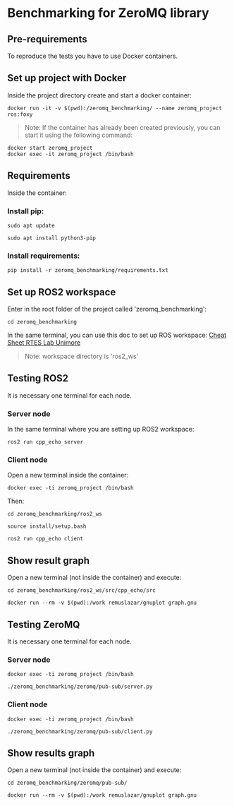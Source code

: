 Benchmarking for ZeroMQ library
=========

## Pre-requirements
To reproduce the tests you have to use Docker containers. 

## Set up project with Docker

Inside the project directory create and start a docker container:

```
docker run -it -v $(pwd):/zeromq_benchmarking/ --name zeromq_project ros:foxy
```

> Note: If the container has already been created previously, you can start it using the following command: 
```
docker start zeromq_project
docker exec -it zeromq_project /bin/bash
```

## Requirements
Inside the container:

### Install pip:
```
sudo apt update
```
```
sudo apt install python3-pip
```

### Install requirements:

```
pip install -r zeromq_benchmarking/requirements.txt
```

## Set up ROS2 workspace

Enter in the root folder of the project called 'zeromq_benchmarking':

```
cd zeromq_benchmarking
```

In the same terminal, you can use this doc to set up ROS workspace: [Cheat Sheet RTES Lab Unimore](https://github.com/HiPeRT/F1tenth-RTES/blob/master/Code/ros2/LAB_CHEAT_SHEET.md#cheat-sheet-for-the-lab-exercises-in-ros2)

> Note: workspace directory is 'ros2_ws'

## Testing ROS2
It is necessary one terminal for each node.

### Server node
In the same terminal where you are setting up ROS2 workspace: 

```
ros2 run cpp_echo server
```

### Client node
Open a new terminal inside the container: 

```
docker exec -ti zeromq_project /bin/bash
```

Then:

```
cd zeromq_benchmarking/ros2_ws
```
```
source install/setup.bash
```
```
ros2 run cpp_echo client
```

## Show result graph

Open a new terminal (not inside the container) and execute:

```
cd zeromq_benchmarking/ros2_ws/src/cpp_echo/src
```
```
docker run --rm -v $(pwd):/work remuslazar/gnuplot graph.gnu
```


## Testing ZeroMQ
It is necessary one terminal for each node.

### Server node

```
docker exec -ti zeromq_project /bin/bash
```
```
./zeromq_benchmarking/zeromq/pub-sub/server.py
```

### Client node

```
docker exec -ti zeromq_project /bin/bash
```
```
./zeromq_benchmarking/zeromq/pub-sub/client.py
```

## Show results graph

Open a new terminal (not inside the container) and execute:

```
cd zeromq_benchmarking/zeromq/pub-sub/
```
```
docker run --rm -v $(pwd):/work remuslazar/gnuplot graph.gnu
```